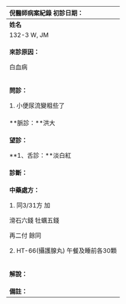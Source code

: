 ﻿

|**倪醫師病案紀錄**       初診日期：|
| :- |
|**姓名**|**性別**|**年齡及體型**|**來診日期**|
|132-3 W, JM|男|77歲，中等|20080407|
|<p>**來診原因：**</p><p>白血病</p>|
|<p>**問診：**</p><p>1. 小便尿流變粗些了</p>|
|**脈診：**洪大|
|<p>**望診：**</p><p>**1、舌診：**淡白紅</p>|
|**診斷：**|
|<p>**中藥處方：**</p><p>1\. 同3/31方 加</p><p>滑石六錢  牡蠣五錢</p><p>再二付  餘同</p><p>2\. HT-66(攝護腺丸)  午餐及睡前各30顆</p>|
|<p>**解說：**</p><p></p>|
|**備註：**|


